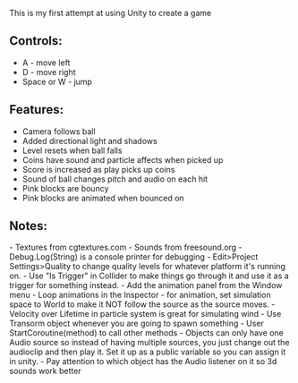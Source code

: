 <p>This is my first attempt at using Unity to create a game</p>

<h2>Controls:</h2>
<ul>
<li>A           - move left</li>
<li>D           - move right</li>
<li>Space or W  - jump</li>
</ul>

<h2>Features:</h2>
<ul>
<li>Camera follows ball</li>
<li>Added directional light and shadows</li>
<li>Level resets when ball falls</li>
<li>Coins have sound and particle affects when picked up</li>
<li>Score is increased as play picks up coins</li>
<li>Sound of ball changes pitch and audio on each hit</li>
<li>Pink blocks are bouncy</li>
<li>Pink blocks are animated when bounced on</li>
</ul>

<h2>Notes:</h2>
- Textures from cgtextures.com
- Sounds from freesound.org
- Debug.Log(String) is a console printer for debugging
- Edit>Project Settings>Quality to change quality levels for 
whatever platform it's running on.
- Use "Is Trigger" in Collider to make things go through it and
use it as a trigger for something instead.
- Add the animation panel from the Window menu
- Loop animations in the Inspector
- for animation, set simulation space to World to make it NOT follow the source as the source moves.
- Velocity over Lifetime in particle system is great for simulating wind
- Use Transorm object whenever you are going to spawn something
- User StartCoroutine(method) to call other methods
- Objects can only have one Audio source so instead of having multiple sources, you just change out the audioclip and then play it. Set it up as a public variable so you can assign it in unity.
- Pay attention to which object has the Audio listener on it so 3d sounds work better
